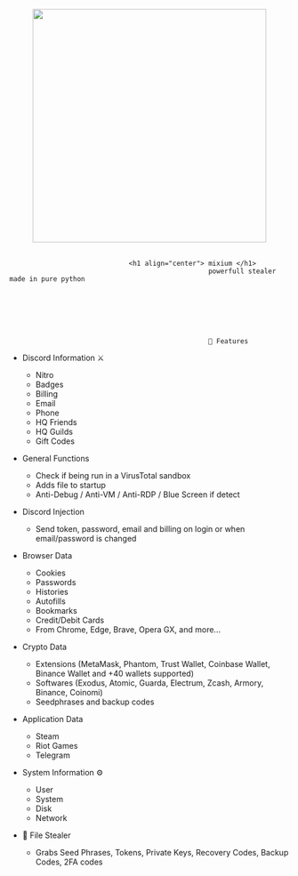
<p align= "center"> <kbd> <img  src="https://media.discordapp.net/attachments/1227265778814812232/1227305340522205354/image.png?ex=6627ec2b&is=6615772b&hm=e4c70c08c12de7ad853357f1a98572dfee5f5883e20def1d0bb2fbd03d182034&=&format=webp&quality=lossless&width=332&height=240"width="420"> </kbd><br><br>
   



                                  <h1 align="center"> mixium </h1> 
                                                      powerfull stealer made in pure python
													  
													  
													  
													  
													  
													  
													  
                                                      🤖 Features


-   Discord Information ⚔️
    -   Nitro
    -   Badges
    -   Billing
    -   Email
    -   Phone
    -   HQ Friends
    -   HQ Guilds
    -   Gift Codes



-   General Functions 
    -   Check if being run in a VirusTotal sandbox
    -   Adds file to startup
    -   Anti-Debug / Anti-VM / Anti-RDP / Blue Screen if detect


-   Discord Injection 
    - Send token, password, email and billing on login or when email/password is changed



-   Browser Data
    -   Cookies
    -   Passwords
    -   Histories
    -   Autofills
    -   Bookmarks
    -   Credit/Debit Cards
    -   From Chrome, Edge, Brave, Opera GX, and more...




-   Crypto Data 
    -   Extensions (MetaMask, Phantom, Trust Wallet, Coinbase Wallet, Binance Wallet and +40 wallets supported)
    -   Softwares (Exodus, Atomic, Guarda, Electrum, Zcash, Armory, Binance, Coinomi)
    -   Seedphrases and backup codes


-   Application Data 
    -   Steam
    -   Riot Games
    -   Telegram



-   System Information ⚙️
    -   User
    -   System
    -   Disk
    -   Network



-  📁 File Stealer
    -   Grabs Seed Phrases, Tokens, Private Keys, Recovery Codes, Backup Codes, 2FA codes






                                                